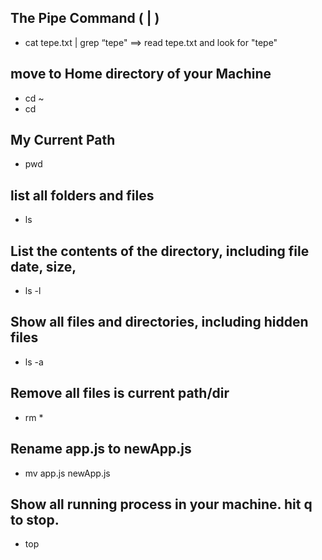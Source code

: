 ## The Pipe Command ( | )
- cat tepe.txt | grep “tepe"  ==> read tepe.txt and look for "tepe"

## move to Home directory of your Machine
- cd ~ 
- cd

## My Current Path
- pwd 

## list all folders and files
- ls 

## List the contents of the directory, including file date, size, 
- ls -l

## Show all files and directories, including hidden files 
- ls -a

## Remove all files is current path/dir
- rm *

## Rename app.js to newApp.js
- mv app.js newApp.js

## Show all running process in your machine. hit q to stop.
- top










